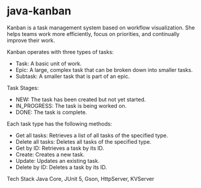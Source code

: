 # java-kanban

Kanban is a task management system based on workflow visualization. She helps teams work more efficiently, focus on priorities, and continually improve their work.

Kanban operates with three types of tasks:
- Task: A basic unit of work.
- Epic: A large, complex task that can be broken down into smaller tasks.
- Subtask: A smaller task that is part of an epic.

Task Stages:
- NEW: The task has been created but not yet started.
- IN_PROGRESS: The task is being worked on.
- DONE: The task is complete.

Each task type has the following methods:
- Get all tasks: Retrieves a list of all tasks of the specified type.
- Delete all tasks: Deletes all tasks of the specified type.
- Get by ID: Retrieves a task by its ID.
- Create: Creates a new task.
- Update: Updates an existing task.
- Delete by ID: Deletes a task by its ID.

Tech Stack 
Java Core, JUnit 5, Gson, HttpServer, KVServer
